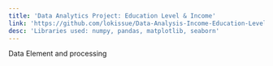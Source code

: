```yaml
---
title: 'Data Analytics Project: Education Level & Income'
link: 'https://github.com/lokissue/Data-Analysis-Income-Education-Level-in-VIC'
desc: 'Libraries used: numpy, pandas, matplotlib, seaborn'
---
```

Data Element and processing